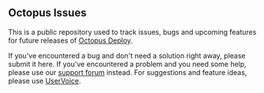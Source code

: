 Octopus Issues
------

This is a public repository used to track issues, bugs and upcoming features for future releases of [Octopus Deploy](http://octopusdeploy.com). 

If you've encountered a bug and don't need a solution right away, please submit it here. If you've encountered a problem and you need some help, please use our [support forum](http://help.octopusdeploy.com) instead. For suggestions and feature ideas, please use [UserVoice](http://octopusdeploy.uservoice.com). 
